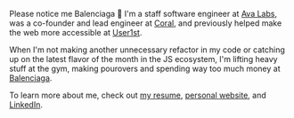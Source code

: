 Please notice me Balenciaga 🥺
I'm a staff software engineer at [Ava Labs](https://www.avalabs.org/), was a co-founder and lead engineer at [Coral](https://www.linkedin.com/company/coral-fan/about/), and previously helped make the web more accessible at [User1st](https://www.user1st.com/). 

When I'm not making another unnecessary refactor in my code or catching up on the latest flavor of the month in the JS ecosystem, I'm lifting heavy stuff at the gym, making pourovers and spending way too much money at [Balenciaga](https://www.balenciaga.com).

To learn more about me, check out [my resume](https://21ciaga.com/resume), [personal website](https://21ciaga.com),
and [LinkedIn](https://www.linkedin.com/in/iknowhtml).
